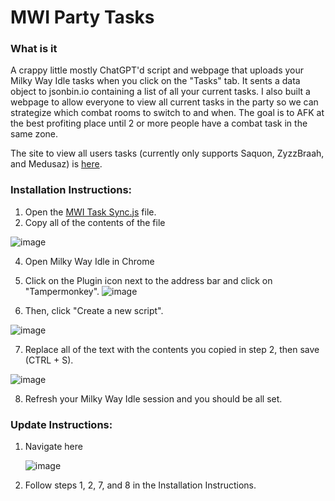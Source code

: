 # MWI Party Tasks

### What is it
A crappy little mostly ChatGPT'd script and webpage that uploads your Milky Way Idle tasks when you click on the "Tasks" tab. It sents a data object to jsonbin.io containing a list of all your current tasks. I also built a webpage to allow everyone to view all current tasks in the party so we can strategize which combat rooms to switch to and when. The goal is to AFK at the best profiting place until 2 or more people have a combat task in the same zone.

The site to view all users tasks (currently only supports Saquon, ZyzzBraah, and Medusaz) is [here](https://probably-bagel.github.io/MWI-Party-Tasks/).





### Installation Instructions:
1. Open the [MWI Task Sync.js](https://github.com/probably-bagel/MWI-Party-Tasks/blob/main/MWI%20Task%20Sync.js) file.
2. Copy all of the contents of the file

![image](https://github.com/user-attachments/assets/31381242-c50c-438f-8a32-45fd5441c360)

4. Open Milky Way Idle in Chrome
5. Click on the Plugin icon next to the address bar and click on "Tampermonkey".
  ![image](https://github.com/user-attachments/assets/289cec2a-8325-4175-a7a6-991712ee113f)


6. Then, click "Create a new script".
  
  ![image](https://github.com/user-attachments/assets/334f53e8-dbfb-461b-a355-04a1fe5363ab)
  
7. Replace all of the text with the contents you copied in step 2, then save (CTRL + S).

  ![image](https://github.com/user-attachments/assets/50dfd563-2cfa-4581-aaad-d7454e004826)
  
8. Refresh your Milky Way Idle session and you should be all set. 









### Update Instructions:
1. Navigate here
   
   ![image](https://github.com/user-attachments/assets/0ad9b7e8-c7ec-43c4-938c-3e9158dd567b)
2.  Follow steps 1, 2, 7, and 8 in the Installation Instructions.
